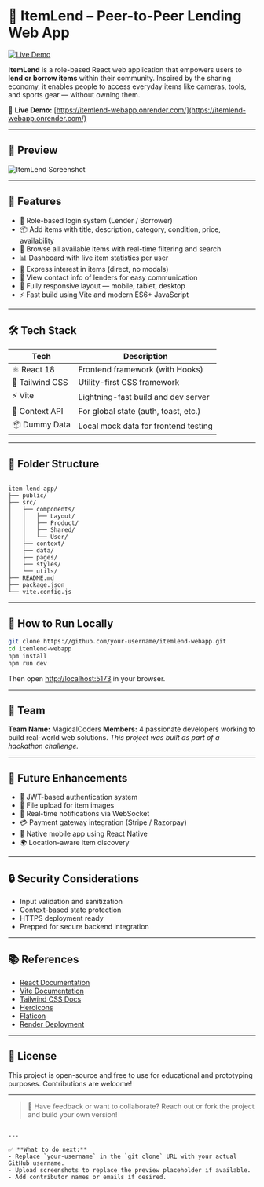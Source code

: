 
# 🚀 ItemLend – Peer-to-Peer Lending Web App

[![Live Demo](https://img.shields.io/badge/Live-Demo-blueviolet?style=for-the-badge&logo=vercel)](https://itemlend-webapp.onrender.com/)

**ItemLend** is a role-based React web application that empowers users to **lend or borrow items** within their community. Inspired by the sharing economy, it enables people to access everyday items like cameras, tools, and sports gear — without owning them.  

🔗 **Live Demo:** [https://itemlend-webapp.onrender.com/](https://itemlend-webapp.onrender.com/)

---

## 📸 Preview

![ItemLend Screenshot](https://via.placeholder.com/900x500?text=ItemLend+App+Screenshot)

---

## 🧠 Features

- 🔐 Role-based login system (Lender / Borrower)
- 📦 Add items with title, description, category, condition, price, availability
- 🛒 Browse all available items with real-time filtering and search
- 📊 Dashboard with live item statistics per user
- 💬 Express interest in items (direct, no modals)
- 🧍 View contact info of lenders for easy communication
- 📱 Fully responsive layout — mobile, tablet, desktop
- ⚡️ Fast build using Vite and modern ES6+ JavaScript

---

## 🛠️ Tech Stack

| Tech             | Description                             |
|------------------|-----------------------------------------|
| ⚛️ React 18       | Frontend framework (with Hooks)         |
| 🎨 Tailwind CSS   | Utility-first CSS framework             |
| ⚡️ Vite           | Lightning-fast build and dev server     |
| 🧠 Context API    | For global state (auth, toast, etc.)     |
| 📦 Dummy Data     | Local mock data for frontend testing     |

---

## 📁 Folder Structure

```

item-lend-app/
├── public/
├── src/
│   ├── components/
│   │   ├── Layout/
│   │   ├── Product/
│   │   ├── Shared/
│   │   └── User/
│   ├── context/
│   ├── data/
│   ├── pages/
│   ├── styles/
│   └── utils/
├── README.md
├── package.json
└── vite.config.js

````

---

## 📌 How to Run Locally

```bash
git clone https://github.com/your-username/itemlend-webapp.git
cd itemlend-webapp
npm install
npm run dev
````

Then open [http://localhost:5173](http://localhost:5173) in your browser.

---

## 👥 Team

**Team Name:** MagicalCoders
**Members:** 4 passionate developers working to build real-world web solutions.
*This project was built as part of a hackathon challenge.*

---

## 🚀 Future Enhancements

* 🔐 JWT-based authentication system
* 📸 File upload for item images
* 💬 Real-time notifications via WebSocket
* 💳 Payment gateway integration (Stripe / Razorpay)
* 📱 Native mobile app using React Native
* 🌍 Location-aware item discovery

---

## 🔒 Security Considerations

* Input validation and sanitization
* Context-based state protection
* HTTPS deployment ready
* Prepped for secure backend integration

---

## 📚 References

* [React Documentation](https://react.dev)
* [Vite Documentation](https://vitejs.dev)
* [Tailwind CSS Docs](https://tailwindcss.com)
* [Heroicons](https://heroicons.com)
* [Flaticon](https://www.flaticon.com)
* [Render Deployment](https://render.com)

---

## 📃 License

This project is open-source and free to use for educational and prototyping purposes. Contributions are welcome!

---

> 💬 Have feedback or want to collaborate? Reach out or fork the project and build your own version!

```

---

✅ **What to do next:**  
- Replace `your-username` in the `git clone` URL with your actual GitHub username.  
- Upload screenshots to replace the preview placeholder if available.  
- Add contributor names or emails if desired.


```
